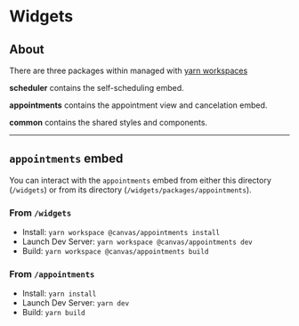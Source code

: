 # Widgets

## About

There are three packages within managed with [yarn workspaces](https://yarnpkg.com/features/workspaces)

**scheduler** contains the self-scheduling embed.

**appointments** contains the appointment view and cancelation embed.

**common** contains the shared styles and components.

---

## `appointments` embed

You can interact with the `appointments` embed from either this directory (`/widgets`) or from its directory (`/widgets/packages/appointments`).

### From `/widgets`

- Install: `yarn workspace @canvas/appointments install`
- Launch Dev Server: `yarn workspace @canvas/appointments dev`
- Build: `yarn workspace @canvas/appointments build`

### From `/appointments`

- Install: `yarn install`
- Launch Dev Server: `yarn dev`
- Build: `yarn build`
